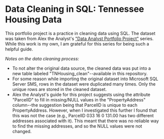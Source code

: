 # Data Cleaning in SQL: Tennessee Housing Data

This portfolio project is a practice in cleaning data using SQL. The dataset was taken from Alex the Analyst's ["Data Analyst Portfolio Project"](https://github.com/AlexTheAnalyst/PortfolioProjects/blob/main/Nashville%20Housing%20Data%20for%20Data%20Cleaning.xlsx") series. While this work is my own, I am grateful for this series for being such a helpful guide.

*Notes on the data cleaning process:*

- To not alter the original data source, the cleaned data was put into a new table labeled "TNHousing_clean"--available in this repository.
- For some reason while importing the original dataset into Microsoft SQL Server SMS, rows in the dataset were duplicated many times. Only the unique rows are stored in the cleaned dataset.
- Alex the Analyst's guide for this project suggests using the attribute "ParcelID" to fill in missing/NULL values in the "PropertyAddress" column--the suggestion being that ParcelID is unique to each PropertyAddress. However, when I investigated this further I found that this was not the case (e.g., ParcelID 033 16 0 131.00 has two different addresses associated with it). This meant that there was no reliable way to find the missing addresses, and so the NULL values were not changed.
